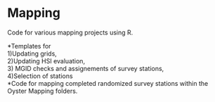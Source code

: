 # Mapping
Code for various mapping projects using R.

*Templates for <br> 
1)Updating grids, <br>
2)Updating HSI evaluation, <br>
3) MGID checks and assignements of survey stations, <br>
4)Selection of stations <br>
*Code for mapping completed randomized survey stations within the Oyster Mapping folders.
